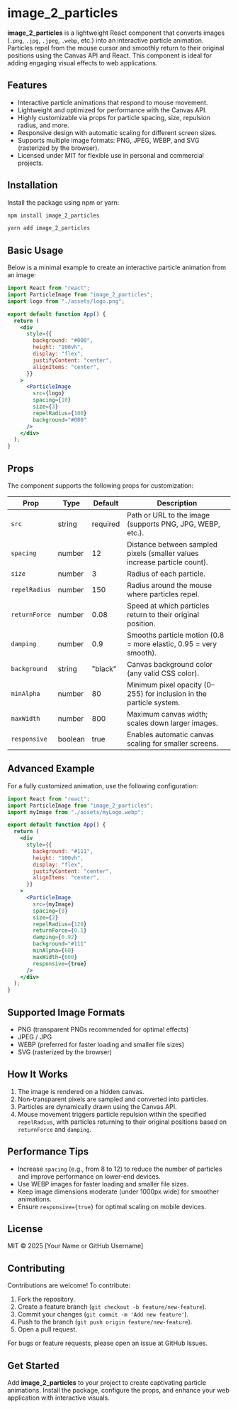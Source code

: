 # image_2_particles

**image_2_particles** is a lightweight React component that converts images (`.png`, `.jpg`, `.jpeg`, `.webp`, etc.) into an interactive particle animation. Particles repel from the mouse cursor and smoothly return to their original positions using the Canvas API and React. This component is ideal for adding engaging visual effects to web applications.

## Features

- Interactive particle animations that respond to mouse movement.
- Lightweight and optimized for performance with the Canvas API.
- Highly customizable via props for particle spacing, size, repulsion radius, and more.
- Responsive design with automatic scaling for different screen sizes.
- Supports multiple image formats: PNG, JPEG, WEBP, and SVG (rasterized by the browser).
- Licensed under MIT for flexible use in personal and commercial projects.

## Installation

Install the package using npm or yarn:

```bash
npm install image_2_particles
```

```bash
yarn add image_2_particles
```

## Basic Usage

Below is a minimal example to create an interactive particle animation from an image:

```jsx
import React from "react";
import ParticleImage from "image_2_particles";
import logo from "./assets/logo.png";

export default function App() {
  return (
    <div
      style={{
        background: "#000",
        height: "100vh",
        display: "flex",
        justifyContent: "center",
        alignItems: "center",
      }}
    >
      <ParticleImage
        src={logo}
        spacing={10}
        size={3}
        repelRadius={100}
        background="#000"
      />
    </div>
  );
}
```

## Props

The component supports the following props for customization:

| Prop | Type | Default | Description |
| --- | --- | --- | --- |
| `src` | string | required | Path or URL to the image (supports PNG, JPG, WEBP, etc.). |
| `spacing` | number | 12 | Distance between sampled pixels (smaller values increase particle count). |
| `size` | number | 3 | Radius of each particle. |
| `repelRadius` | number | 150 | Radius around the mouse where particles repel. |
| `returnForce` | number | 0.08 | Speed at which particles return to their original position. |
| `damping` | number | 0.9 | Smooths particle motion (0.8 = more elastic, 0.95 = very smooth). |
| `background` | string | "black" | Canvas background color (any valid CSS color). |
| `minAlpha` | number | 80 | Minimum pixel opacity (0–255) for inclusion in the particle system. |
| `maxWidth` | number | 800 | Maximum canvas width; scales down larger images. |
| `responsive` | boolean | true | Enables automatic canvas scaling for smaller screens. |

## Advanced Example

For a fully customized animation, use the following configuration:

```jsx
import React from "react";
import ParticleImage from "image_2_particles";
import myImage from "./assets/myLogo.webp";

export default function App() {
  return (
    <div
      style={{
        background: "#111",
        height: "100vh",
        display: "flex",
        justifyContent: "center",
        alignItems: "center",
      }}
    >
      <ParticleImage
        src={myImage}
        spacing={8}
        size={2}
        repelRadius={120}
        returnForce={0.1}
        damping={0.92}
        background="#111"
        minAlpha={60}
        maxWidth={600}
        responsive={true}
      />
    </div>
  );
}
```

## Supported Image Formats

- PNG (transparent PNGs recommended for optimal effects)
- JPEG / JPG
- WEBP (preferred for faster loading and smaller file sizes)
- SVG (rasterized by the browser)

## How It Works

1. The image is rendered on a hidden canvas.
2. Non-transparent pixels are sampled and converted into particles.
3. Particles are dynamically drawn using the Canvas API.
4. Mouse movement triggers particle repulsion within the specified `repelRadius`, with particles returning to their original positions based on `returnForce` and `damping`.

## Performance Tips

- Increase `spacing` (e.g., from 8 to 12) to reduce the number of particles and improve performance on lower-end devices.
- Use WEBP images for faster loading and smaller file sizes.
- Keep image dimensions moderate (under 1000px wide) for smoother animations.
- Ensure `responsive={true}` for optimal scaling on mobile devices.

## License

MIT © 2025 \[Your Name or GitHub Username\]

## Contributing

Contributions are welcome! To contribute:

1. Fork the repository.
2. Create a feature branch (`git checkout -b feature/new-feature`).
3. Commit your changes (`git commit -m 'Add new feature'`).
4. Push to the branch (`git push origin feature/new-feature`).
5. Open a pull request.

For bugs or feature requests, please open an issue at GitHub Issues.

## Get Started

Add **image_2_particles** to your project to create captivating particle animations. Install the package, configure the props, and enhance your web application with interactive visuals.